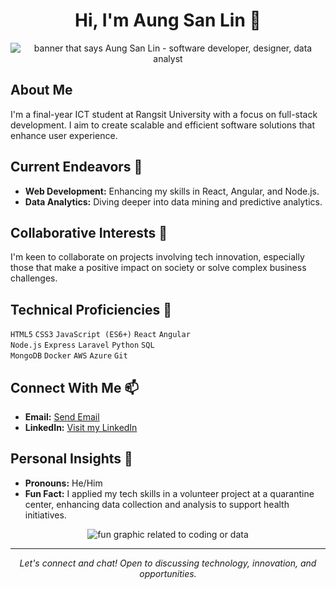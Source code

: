 <h1 align="center">Hi, I'm Aung San Lin 👋</h1>

<p align="center">
  <img src="URL_TO_YOUR_PHOTO_OR_GRAPHIC" alt="banner that says Aung San Lin - software developer, designer, data analyst">
</p>

## About Me
I'm a final-year ICT student at Rangsit University with a focus on full-stack development. I aim to create scalable and efficient software solutions that enhance user experience.

## Current Endeavors 🚀
- **Web Development:** Enhancing my skills in React, Angular, and Node.js.
- **Data Analytics:** Diving deeper into data mining and predictive analytics.

## Collaborative Interests 🤝
I'm keen to collaborate on projects involving tech innovation, especially those that make a positive impact on society or solve complex business challenges.

## Technical Proficiencies 🔧
`HTML5` `CSS3` `JavaScript (ES6+)` `React` `Angular`  
`Node.js` `Express` `Laravel` `Python` `SQL`  
`MongoDB` `Docker` `AWS` `Azure` `Git`

## Connect With Me 📫
- **Email:** <a href="mailto:your-email@example.com">Send Email</a>
- **LinkedIn:** [Visit my LinkedIn](https://www.linkedin.com/in/aungsanlin)

## Personal Insights 👤
- **Pronouns:** He/Him
- **Fun Fact:** I applied my tech skills in a volunteer project at a quarantine center, enhancing data collection and analysis to support health initiatives.

<p align="center">
  <img src="URL_TO_AN_INTERESTING_GRAPHIC" alt="fun graphic related to coding or data">
</p>

---
<p align="center">
  <i>Let's connect and chat! Open to discussing technology, innovation, and opportunities.</i>
</p>
